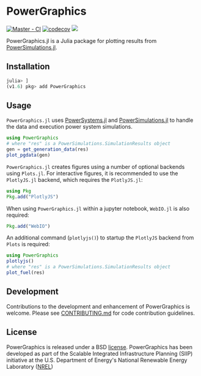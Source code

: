 # PowerGraphics

[![Master - CI](https://github.com/NREL-SIIP/PowerGraphics.jl/workflows/Master%20-%20CI/badge.svg)](https://github.com/NREL-SIIP/PowerGraphics.jl/actions/workflows/master-tests.yml)
[![codecov](https://codecov.io/gh/NREL-SIIP/PowerGraphics.jl/branch/master/graph/badge.svg)](https://codecov.io/gh/NREL-SIIP/PowerGraphics.jl)
[<img src="https://img.shields.io/badge/slack-@SIIP/PSY-blue.svg?logo=slack">](https://join.slack.com/t/nrel-siip/shared_invite/zt-glam9vdu-o8A9TwZTZqqNTKHa7q3BpQ)

PowerGraphics.jl is a Julia package for plotting results from [PowerSimulations.jl](https://github.com/NREL/PowerSimulations.jl).

## Installation

```julia
julia> ]
(v1.6) pkg> add PowerGraphics
```

## Usage

`PowerGraphics.jl` uses [PowerSystems.jl](https://github.com/NREL/PowerSystems.jl) and [PowerSimulations.jl](https://github.com/NREL/PowerSimulations.jl) to handle the data and execution power system simulations.

```julia
using PowerGraphics
# where "res" is a PowerSimulations.SimulationResults object
gen = get_generation_data(res)
plot_pgdata(gen)
```

`PowerGraphics.jl` creates figures using a number of optional backends using `Plots.jl`. For interactive figures, it is recommended to use the `PlotlyJS.jl` backend, which requires the `PlotlyJS.jl`:

```julia
using Pkg
Pkg.add("PlotlyJS")
```

When using `PowerGraphics.jl` within a jupyter notebook, `WebIO.jl` is also required:

```julia
Pkg.add("WebIO")
```

An additional command (`plotlyjs()`) to startup the `PlotlyJS` backend from `Plots` is required:

```julia
using PowerGraphics
plotlyjs()
# where "res" is a PowerSimulations.SimulationResults object
plot_fuel(res)
```

## Development

Contributions to the development and enhancement of PowerGraphics is welcome. Please see [CONTRIBUTING.md](https://github.com/NREL-SIIP/PowerGraphics.jl/blob/master/CONTRIBUTING.md) for code contribution guidelines.

## License

PowerGraphics is released under a BSD [license](https://github.com/nrel-siip/PowerGraphics.jl/blob/master/LICENSE). PowerGraphics has been developed as part of the Scalable Integrated Infrastructure Planning (SIIP)
initiative at the U.S. Department of Energy's National Renewable Energy Laboratory ([NREL](https://www.nrel.gov/))
